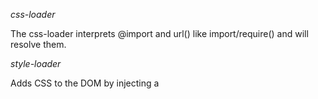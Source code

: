 
*css-loader*

The css-loader interprets @import and url() like import/require() and will resolve them.

*style-loader*

Adds CSS to the DOM by injecting a <style> tag

*postcss*

PostCSS is a tool for transforming styles with JS plugins. These plugins can lint your CSS, support variables and mixins, transpile future CSS syntax, inline images, and more.

*postcss-cssnext*

PostCSS-cssnext is a PostCSS plugin that helps you to use the latest CSS syntax today. It transforms CSS specs into more compatible CSS so you don’t need to wait for browser support.

*postcss-import*

This plugin can consume local files, node modules or web_modules. To resolve path of an @import rule, it can look into root directory (by default process.cwd()), web_modules, node_modules or local modules. When importing a module, it will look for index.css or file referenced in package.json in the style or main fields. You can also provide manually multiples paths where to look at.

*postcss-loader*

Loader for webpack to process CSS with PostCSS

**TODO**

- [] add eslint